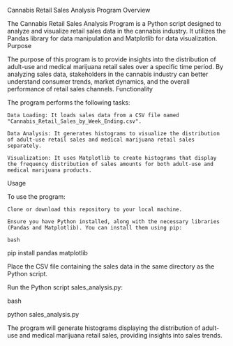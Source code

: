 Cannabis Retail Sales Analysis Program
Overview

The Cannabis Retail Sales Analysis Program is a Python script designed to analyze and visualize retail sales data in the cannabis industry. It utilizes the Pandas library for data manipulation and Matplotlib for data visualization.
Purpose

The purpose of this program is to provide insights into the distribution of adult-use and medical marijuana retail sales over a specific time period. By analyzing sales data, stakeholders in the cannabis industry can better understand consumer trends, market dynamics, and the overall performance of retail sales channels.
Functionality

The program performs the following tasks:

    Data Loading: It loads sales data from a CSV file named "Cannabis_Retail_Sales_by_Week_Ending.csv".

    Data Analysis: It generates histograms to visualize the distribution of adult-use retail sales and medical marijuana retail sales separately.

    Visualization: It uses Matplotlib to create histograms that display the frequency distribution of sales amounts for both adult-use and medical marijuana products.

Usage

To use the program:

    Clone or download this repository to your local machine.

    Ensure you have Python installed, along with the necessary libraries (Pandas and Matplotlib). You can install them using pip:

    bash

pip install pandas matplotlib

Place the CSV file containing the sales data in the same directory as the Python script.

Run the Python script sales_analysis.py:

bash

python sales_analysis.py

The program will generate histograms displaying the distribution of adult-use and medical marijuana retail sales, providing insights into sales trends.